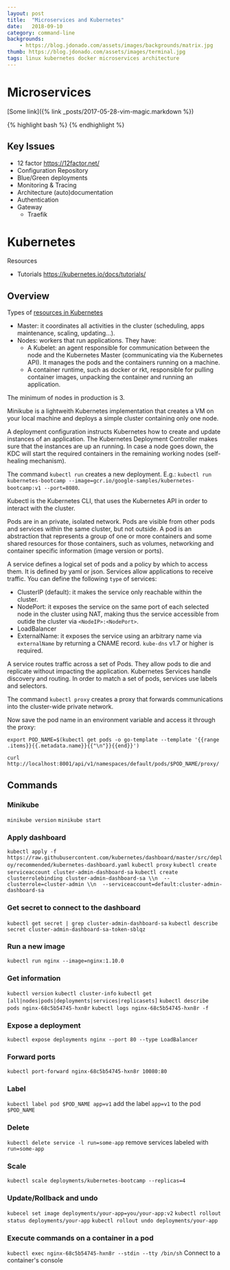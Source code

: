 ```yaml
---
layout: post
title:  "Microservices and Kubernetes"
date:   2018-09-10
category: command-line
backgrounds:
    - https://blog.jdonado.com/assets/images/backgrounds/matrix.jpg
thumb: https://blog.jdonado.com/assets/images/terminal.jpg
tags: linux kubernetes docker microservices architecture
---
```


# Microservices

[Some link]({% link _posts/2017-05-28-vim-magic.markdown %})

{% highlight bash %}
{% endhighlight %}

## Key Issues

- 12 factor https://12factor.net/
- Configuration Repository
- Blue/Green deployments
- Monitoring & Tracing
- Architecture (auto)documentation
- Authentication
- Gateway
  - Traefik

# Kubernetes

Resources

- Tutorials https://kubernetes.io/docs/tutorials/

## Overview

Types of [resources in Kubernetes](https://kubernetes.io/docs/tutorials/kubernetes-basics/create-cluster/cluster-intro/)

- Master: it coordinates all activities in the cluster (scheduling, apps maintenance, scaling, updating...).
- Nodes: workers that run applications. They have:
  - A Kubelet: an agent responsible for communication between the node and the Kubernetes Master (communicating via the Kubernetes API). It manages the pods and the containers running on a machine.
  - A container runtime, such as docker or rkt, responsible for pulling container images, unpacking the container and running an application.

The minimum of nodes in production is 3.

Minikube is a lightweith Kubernetes implementation that creates a VM on your local machine and deploys a simple cluster containing only one node.

A deployment configuration instructs Kubernetes how to create and update instances of an application. The Kubernetes Deployment Controller makes sure that the instances are up an running. In case a node goes down, the KDC will start the required containers in the remaining working nodes (self-healing mechanism).

The command `kubectl run` creates a new deployment. E.g.: `kubectl run kubernetes-bootcamp --image=gcr.io/google-samples/kubernetes-bootcamp:v1 --port=8080`.

Kubectl is the Kubernetes CLI, that uses the Kubernetes API in order to interact with the cluster. 

Pods are in an private, isolated network. Pods are visible from other pods and services within the same cluster, but not outside. A pod is an abstraction that represents a group of one or more containers and some shared resources for those containers, such as volumes, networking and container specific information (image version or ports).

A service defines a logical set of pods and a policy by which to access them. It is defined by yaml or json. Services allow applications to receive traffic. You can define the following `type` of services:

- ClusterIP (default): it makes the service only reachable within the cluster.
- NodePort: it exposes the service on the same port of each selected node in the cluster using NAT, making thus the service accessible from outide the cluster via `<NodeIP>:<NodePort>`.
- LoadBalancer
- ExternalName: it exposes the service using an arbitrary name via `externalName` by returning a CNAME record. `kube-dns` v1.7 or higher is required.

A service routes traffic across a set of Pods. They allow pods to die and replicate without impacting the application. Kubernetes Services handle discovery and routing. In order to match a set of pods, services use labels and selectors.

The command `kubectl proxy` creates a proxy that forwards communications into the cluster-wide private network.

Now save the pod name in an environment variable and access it through the proxy:

```
export POD_NAME=$(kubectl get pods -o go-template --template '{{range .items}}{{.metadata.name}}{{"\n"}}{{end}}')

curl http://localhost:8001/api/v1/namespaces/default/pods/$POD_NAME/proxy/
```

## Commands

### Minikube

`minikube version`
`minikube start`


### Apply dashboard

`kubectl apply -f https://raw.githubusercontent.com/kubernetes/dashboard/master/src/deploy/recommended/kubernetes-dashboard.yaml`
`kubectl proxy`
`kubectl create serviceaccount cluster-admin-dashboard-sa`
`kubectl create clusterrolebinding cluster-admin-dashboard-sa \\n  --clusterrole=cluster-admin \\n  --serviceaccount=default:cluster-admin-dashboard-sa`

### Get secret to connect to the dashboard

`kubectl get secret | grep cluster-admin-dashboard-sa`
`kubectl describe secret cluster-admin-dashboard-sa-token-sblqz`

### Run a new image

`kubectl run nginx --image=nginx:1.10.0`

### Get information

`kubectl version`
`kubectl cluster-info`
`kubectl get [all|nodes|pods|deployments|services|replicasets]`
`kubectl describe pods nginx-68c5b54745-hxn8r`
`kubectl logs nginx-68c5b54745-hxn8r -f`

### Expose a deployment

`kubectl expose deployments nginx --port 80 --type LoadBalancer`

### Forward ports

`kubectl port-forward nginx-68c5b54745-hxn8r 10080:80`

### Label

`kubectl label pod $POD_NAME app=v1` add the label `app=v1` to the pod `$POD_NAME`

### Delete

`kubectl delete service -l run=some-app` remove services labeled with `run=some-app`

### Scale

`kubectl scale deployments/kubernetes-bootcamp --replicas=4`

### Update/Rollback and undo

`kubecel set image deployments/your-app=you/your-app:v2`
`kubectl rollout status deployments/your-app`
`kubectl rollout undo deployments/your-app`

### Execute commands on a container in a pod

`kubectl exec nginx-68c5b54745-hxn8r --stdin --tty /bin/sh` Connect to a container's console
